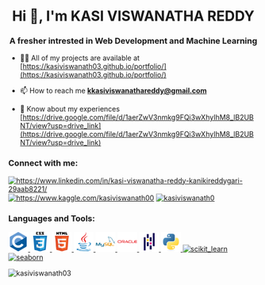 <h1 align="center">Hi 👋, I'm KASI VISWANATHA REDDY</h1>
<h3 align="center">A fresher intrested in Web Development and Machine Learning</h3>

- 👨‍💻 All of my projects are available at [https://kasiviswanath03.github.io/portfolio/](https://kasiviswanath03.github.io/portfolio/)

- 📫 How to reach me **kkasiviswanathareddy@gmail.com**

- 📄 Know about my experiences [https://drive.google.com/file/d/1aerZwV3nmkg9FQi3wXhyIhM8_lB2UBNT/view?usp=drive_link](https://drive.google.com/file/d/1aerZwV3nmkg9FQi3wXhyIhM8_lB2UBNT/view?usp=drive_link)

<h3 align="left">Connect with me:</h3>
<p align="left">
<a href="https://linkedin.com/in/https://www.linkedin.com/in/kasi-viswanatha-reddy-kanikireddygari-29aab8221/" target="blank"><img align="center" src="https://raw.githubusercontent.com/rahuldkjain/github-profile-readme-generator/master/src/images/icons/Social/linked-in-alt.svg" alt="https://www.linkedin.com/in/kasi-viswanatha-reddy-kanikireddygari-29aab8221/" height="30" width="40" /></a>
<a href="https://kaggle.com/https://www.kaggle.com/kasiviswanath00" target="blank"><img align="center" src="https://raw.githubusercontent.com/rahuldkjain/github-profile-readme-generator/master/src/images/icons/Social/kaggle.svg" alt="https://www.kaggle.com/kasiviswanath00" height="30" width="40" /></a>
<a href="https://www.codechef.com/users/kasiviswanath0" target="blank"><img align="center" src="https://cdn.jsdelivr.net/npm/simple-icons@3.1.0/icons/codechef.svg" alt="kasiviswanath0" height="30" width="40" /></a>
</p>

<h3 align="left">Languages and Tools:</h3>
<p align="left"> <a href="https://www.cprogramming.com/" target="_blank" rel="noreferrer"> <img src="https://raw.githubusercontent.com/devicons/devicon/master/icons/c/c-original.svg" alt="c" width="40" height="40"/> </a> <a href="https://www.w3schools.com/css/" target="_blank" rel="noreferrer"> <img src="https://raw.githubusercontent.com/devicons/devicon/master/icons/css3/css3-original-wordmark.svg" alt="css3" width="40" height="40"/> </a> <a href="https://www.w3.org/html/" target="_blank" rel="noreferrer"> <img src="https://raw.githubusercontent.com/devicons/devicon/master/icons/html5/html5-original-wordmark.svg" alt="html5" width="40" height="40"/> </a> <a href="https://www.java.com" target="_blank" rel="noreferrer"> <img src="https://raw.githubusercontent.com/devicons/devicon/master/icons/java/java-original.svg" alt="java" width="40" height="40"/> </a> <a href="https://www.mysql.com/" target="_blank" rel="noreferrer"> <img src="https://raw.githubusercontent.com/devicons/devicon/master/icons/mysql/mysql-original-wordmark.svg" alt="mysql" width="40" height="40"/> </a> <a href="https://www.oracle.com/" target="_blank" rel="noreferrer"> <img src="https://raw.githubusercontent.com/devicons/devicon/master/icons/oracle/oracle-original.svg" alt="oracle" width="40" height="40"/> </a> <a href="https://pandas.pydata.org/" target="_blank" rel="noreferrer"> <img src="https://raw.githubusercontent.com/devicons/devicon/2ae2a900d2f041da66e950e4d48052658d850630/icons/pandas/pandas-original.svg" alt="pandas" width="40" height="40"/> </a> <a href="https://www.python.org" target="_blank" rel="noreferrer"> <img src="https://raw.githubusercontent.com/devicons/devicon/master/icons/python/python-original.svg" alt="python" width="40" height="40"/> </a> <a href="https://scikit-learn.org/" target="_blank" rel="noreferrer"> <img src="https://upload.wikimedia.org/wikipedia/commons/0/05/Scikit_learn_logo_small.svg" alt="scikit_learn" width="40" height="40"/> </a> <a href="https://seaborn.pydata.org/" target="_blank" rel="noreferrer"> <img src="https://seaborn.pydata.org/_images/logo-mark-lightbg.svg" alt="seaborn" width="40" height="40"/> </a> </p>

<p><img align="center" src="https://github-readme-stats.vercel.app/api/top-langs?username=kasiviswanath03&show_icons=true&locale=en&layout=compact" alt="kasiviswanath03" /></p>
